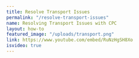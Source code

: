 ```yaml
---
title: Resolve Transport Issues
permalink: "/resolve-transport-issues"
name: Resolving Transport Issues with CPC
layout: how-to
featured_image: "/uploads/transport.png"
link: https://www.youtube.com/embed/RuNzHgSH8Xo
isvideo: true
---
```


